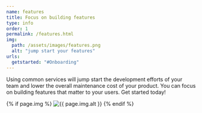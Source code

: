 ```yaml
---
name: features
title: Focus on building features
type: info
order: 1
permalink: /features.html
img:
  path: /assets/images/features.png  
  alt: "jump start your features"  
urls:
  getstarted: "#Onboarding"  
---
```

<div class="row">
  <div class="col-lg-6 col-xs-12">
  <p>Using common services will jump start the development efforts of your team and lower the overall maintenance cost of your product. You can focus on building features that matter to your users. Get started today!</p>
  </div>
  <div class="col-lg-6 col-xs-12">
          {% if page.img %}
            <img class="img-fluid my-3" src="{{ site.baseurl }}{{page.img.path }}" alt="{{ page.img.alt }}">
          {% endif %}   
  </div>
</div>